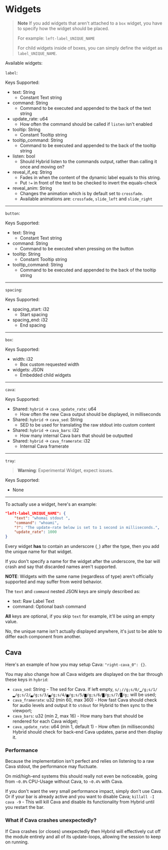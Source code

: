 # Widgets
> **Note**
> If you add widgets that aren't attached to a `box` widget, you have to specify how the widget should be placed.
>
> For example: `left-label_UNIQUE_NAME`
>
> For child widgets inside of boxes, you can simply define the widget as `label_UNIQUE_NAME`.

Available widgets:

`label`:

Keys Supported:
- text: String
   - Constant Text string
- command: String
   - Command to be executed and appended to the back of the text string
- update_rate: u64
   - How often the command should be called if `listen` isn't enabled
- tooltip: String
   - Constant Tooltip string
- tooltip_command: String
   - Command to be executed and appended to the back of the tooltip string
- listen: bool
   - Should Hybrid listen to the commands output, rather than calling it once and moving on?
- reveal_if_eq: String
   - Fades in when the content of the dynamic label equals to this string.
   - Put `!=` in front of the text to be checked to invert the equals-check
- reveal_anim: String
   - Changes the animation which is by default set to `crossfade`.
   - Available animations are: `crossfade`, `slide_left` and `slide_right`
***
`button`:

Keys Supported:
- text: String
   - Constant Text string
- command: String
   - Command to be executed when pressing on the button
- tooltip: String
   - Constant Tooltip string
- tooltip_command: String
   - Command to be executed and appended to the back of the tooltip string
***
`spacing`:

Keys Supported:
- spacing_start: i32
   - Start spacing
- spacing_end: i32
   - End spacing
***
`box`:

Keys Supported:
- width: i32
   - Box custom requested width
- widgets: JSON
   - Embedded child widgets
***
`cava`:

Keys Supported:
- Shared: `hybrid` -> `cava_update_rate`: u64
   - How often the new Cava output should be displayed, in milliseconds
- Shared: `hybrid` -> `cava_sed`: String
   - SED to be used for translating the raw stdout into custom content
- Shared: `hybrid` -> `cava_bars`: i32
   - How many internal Cava bars that should be outputted
- Shared: `hybrid` -> `cava_framerate`: i32
   - Internal Cava framerate
***
`tray`:

> **Warning**: Experimental Widget, expect issues.

Keys Supported:
- None
***
To actually use a widget, here's an example:

```json
"left-label_UNIQUE_NAME": {
    "text": "whomai stdout ",
    "command": "whoami",
    "?": "The update-rate below is set to 1 second in milliseconds.",
    "update_rate": 1000
}
```

Every widget **has** to contain an underscore (`_`) after the type, then you add the unique name for that widget.

If you don't specify a name for the widget after the underscore, the bar will crash and say that discarded names aren't supported.

**NOTE**: Widgets with the same name (regardless of type) aren't officially supported and may suffer from weird behavior.

The `text` and `command` nested JSON keys are simply described as:
- text: Raw Label Text
- command: Optional bash command

**All** keys are optional, if you skip `text` for example, it'll be using an empty value.

No, the unique name isn't actually displayed anywhere, it's just to be able to differ each component from another.

## Cava
Here's an example of how you may setup Cava: `"right-cava_0": {}`.

You may also change how all Cava widgets are displayed on the bar through these keys in `hybrid`:
- `cava_sed`: String - The sed for Cava. If left empty, `s/;//g;s/0/▁/g;s/1/▂/g;s/2/▃/g;s/3/▄/g;s/4/▅/g;s/5/▆/g;s/6/▇/g;s/7/█/g;` will be used;
- `cava_framerate`: u32 (min 60, max 360) - How fast Cava should check for audio levels and output it to `stdout` for Hybrid to then sync to the viewport;
- `cava_bars`: u32 (min 2, max 16) - How many bars that should be rendered for each Cava widget;
- `cava_update_rate`: u64 (min 1, default 1) - How often (in milliseconds) Hybrid should check for back-end Cava updates, parse and then display it.

### Performance
Because the implementation isn't perfect and relies on listening to a raw Cava stdout, the performance may fluctuate.

On mid/high-end systems this should really not even be noticeable, going from `~0.0%` CPU-Usage without Cava, to `~0.4%` with Cava.

If you don't want the very small performance impact, simply don't use Cava. Or if your bar is already active and you want to disable Cava; `killall -I cava -9` - This will kill Cava and disable its functionality from Hybrid until you restart the bar.

### What if Cava crashes unexpectedly?
If Cava crashes (or closes) unexpectedly then Hybrid will effectively cut off the module entirely and all of its update-loops, allowing the session to keep on running.
